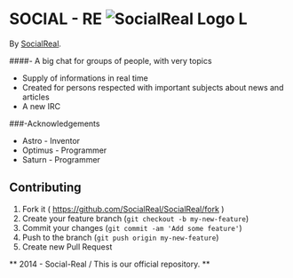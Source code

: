 # SOCIAL - RE ![SocialReal Logo](https://raw.github.com/SocialReal/SocialReal/master/logo.gif) L

By [SocialReal](https://github.com/SocialReal/).

####- A big chat for groups of people, with very topics

  - Supply of informations in real time
  - Created for persons respected with important subjects about news and articles
  - A new IRC

###-Acknowledgements

  - Astro - Inventor
  - Optimus - Programmer
  - Saturn - Programmer

## Contributing

1. Fork it ( https://github.com/SocialReal/SocialReal/fork )
2. Create your feature branch (`git checkout -b my-new-feature`)
3. Commit your changes (`git commit -am 'Add some feature'`)
4. Push to the branch (`git push origin my-new-feature`)
5. Create new Pull Request
 
** 2014 - Social-Real / This is our official repository. **